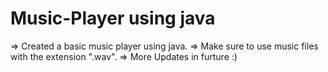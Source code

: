 # Music-Player using java
=> Created a basic music player using java.
=> Make sure to use music files with the extension ".wav".
=> More Updates in furture :)
